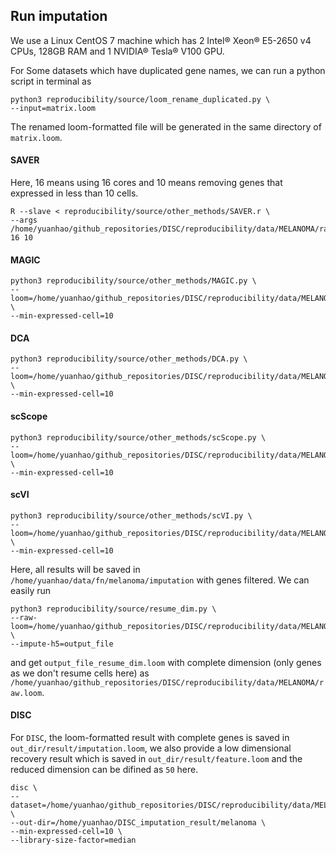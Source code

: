 ## Run imputation
We use a Linux CentOS 7 machine which has 2 Intel® Xeon® E5-2650 v4 CPUs, 128GB RAM and 1 NVIDIA® Tesla® V100 GPU.

For Some datasets which have duplicated gene names, we can run a python script in terminal as 
    
    python3 reproducibility/source/loom_rename_duplicated.py \
    --input=matrix.loom

The renamed loom-formatted file will be generated in the same directory of `matrix.loom`.
#### SAVER
Here, 16 means using 16 cores and 10 means removing genes that expressed in less than 10 cells.

    R --slave < reproducibility/source/other_methods/SAVER.r \
    --args /home/yuanhao/github_repositories/DISC/reproducibility/data/MELANOMA/raw.loom 16 10
#### MAGIC
    python3 reproducibility/source/other_methods/MAGIC.py \
    --loom=/home/yuanhao/github_repositories/DISC/reproducibility/data/MELANOMA/raw.loom \
    --min-expressed-cell=10

#### DCA
    python3 reproducibility/source/other_methods/DCA.py \
    --loom=/home/yuanhao/github_repositories/DISC/reproducibility/data/MELANOMA/raw.loom \
    --min-expressed-cell=10
#### scScope
    python3 reproducibility/source/other_methods/scScope.py \
    --loom=/home/yuanhao/github_repositories/DISC/reproducibility/data/MELANOMA/raw.loom \
    --min-expressed-cell=10
#### scVI
    python3 reproducibility/source/other_methods/scVI.py \
    --loom=/home/yuanhao/github_repositories/DISC/reproducibility/data/MELANOMA/raw.loom \
    --min-expressed-cell=10
Here, all results will be saved in `/home/yuanhao/data/fn/melanoma/imputation` with genes filtered.
We can easily run

    python3 reproducibility/source/resume_dim.py \
    --raw-loom=/home/yuanhao/github_repositories/DISC/reproducibility/data/MELANOMA/raw.loom \
    --impute-h5=output_file    
and get `output_file_resume_dim.loom` with complete dimension (only genes as we don't resume cells here) as `/home/yuanhao/github_repositories/DISC/reproducibility/data/MELANOMA/raw.loom`.

#### DISC
For `DISC`, the loom-formatted result with complete genes is saved in `out_dir/result/imputation.loom`, we also provide a low dimensional recovery result which is saved in `out_dir/result/feature.loom` and the reduced dimension can be difined as `50` here. 

    disc \
    --dataset=/home/yuanhao/github_repositories/DISC/reproducibility/data/MELANOMA/raw.loom \
    --out-dir=/home/yuanhao/DISC_imputation_result/melanoma \
    --min-expressed-cell=10 \
    --library-size-factor=median
